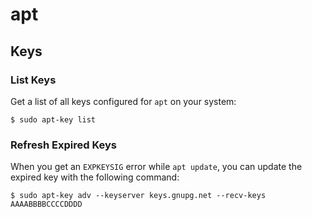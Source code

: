 # apt

## Keys

### List Keys

Get a list of all keys configured for `apt` on your system:

```console
$ sudo apt-key list
```

### Refresh Expired Keys

When you get an `EXPKEYSIG` error while `apt update`, you can update the expired
key with the following command:

```console
$ sudo apt-key adv --keyserver keys.gnupg.net --recv-keys AAAABBBBCCCCDDDD
```
